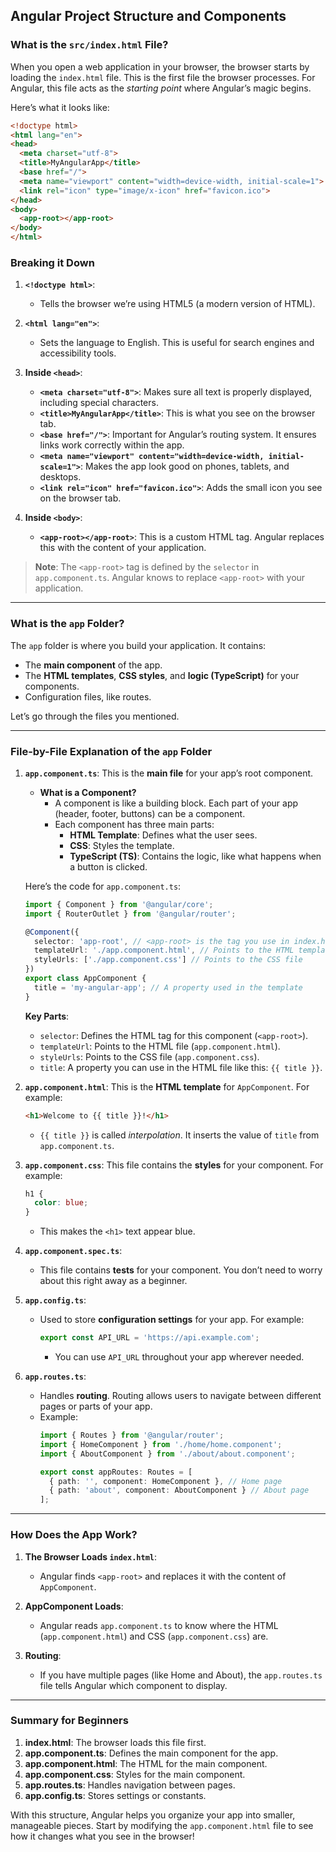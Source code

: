 ## Angular Project Structure and Components

### What is the `src/index.html` File?

When you open a web application in your browser, the browser starts by loading the `index.html` file. This is the first file the browser processes. For Angular, this file acts as the *starting point* where Angular’s magic begins.

Here’s what it looks like:
```html
<!doctype html>
<html lang="en">
<head>
  <meta charset="utf-8">
  <title>MyAngularApp</title>
  <base href="/">
  <meta name="viewport" content="width=device-width, initial-scale=1">
  <link rel="icon" type="image/x-icon" href="favicon.ico">
</head>
<body>
  <app-root></app-root>
</body>
</html>
```

### Breaking it Down
1. **`<!doctype html>`**:
   - Tells the browser we’re using HTML5 (a modern version of HTML).

2. **`<html lang="en">`**:
   - Sets the language to English. This is useful for search engines and accessibility tools.

3. **Inside `<head>`**:
   - **`<meta charset="utf-8">`**: Makes sure all text is properly displayed, including special characters.
   - **`<title>MyAngularApp</title>`**: This is what you see on the browser tab.
   - **`<base href="/">`**: Important for Angular’s routing system. It ensures links work correctly within the app.
   - **`<meta name="viewport" content="width=device-width, initial-scale=1">`**: Makes the app look good on phones, tablets, and desktops.
   - **`<link rel="icon" href="favicon.ico">`**: Adds the small icon you see on the browser tab.

4. **Inside `<body>`**:
   - **`<app-root></app-root>`**: This is a custom HTML tag. Angular replaces this with the content of your application.

> **Note**: The `<app-root>` tag is defined by the `selector` in `app.component.ts`. Angular knows to replace `<app-root>` with your application.

---

### What is the `app` Folder?

The `app` folder is where you build your application. It contains:
- The **main component** of the app.
- The **HTML templates**, **CSS styles**, and **logic (TypeScript)** for your components.
- Configuration files, like routes.

Let’s go through the files you mentioned.

---

### File-by-File Explanation of the `app` Folder

1. **`app.component.ts`**:
   This is the **main file** for your app’s root component.

   - **What is a Component?**
     - A component is like a building block. Each part of your app (header, footer, buttons) can be a component.
     - Each component has three main parts:
       - **HTML Template**: Defines what the user sees.
       - **CSS**: Styles the template.
       - **TypeScript (TS)**: Contains the logic, like what happens when a button is clicked.

   Here’s the code for `app.component.ts`:
   ```typescript
   import { Component } from '@angular/core';
   import { RouterOutlet } from '@angular/router';

   @Component({
     selector: 'app-root', // <app-root> is the tag you use in index.html
     templateUrl: './app.component.html', // Points to the HTML template
     styleUrls: ['./app.component.css'] // Points to the CSS file
   })
   export class AppComponent {
     title = 'my-angular-app'; // A property used in the template
   }
   ```

   **Key Parts**:
   - `selector`: Defines the HTML tag for this component (`<app-root>`).
   - `templateUrl`: Points to the HTML file (`app.component.html`).
   - `styleUrls`: Points to the CSS file (`app.component.css`).
   - `title`: A property you can use in the HTML file like this: `{{ title }}`.

2. **`app.component.html`**:
   This is the **HTML template** for `AppComponent`. For example:
   ```html
   <h1>Welcome to {{ title }}!</h1>
   ```
   - `{{ title }}` is called *interpolation*. It inserts the value of `title` from `app.component.ts`.

3. **`app.component.css`**:
   This file contains the **styles** for your component. For example:
   ```css
   h1 {
     color: blue;
   }
   ```
   - This makes the `<h1>` text appear blue.

4. **`app.component.spec.ts`**:
   - This file contains **tests** for your component. You don’t need to worry about this right away as a beginner.

5. **`app.config.ts`**:
   - Used to store **configuration settings** for your app. For example:
     ```typescript
     export const API_URL = 'https://api.example.com';
     ```
     - You can use `API_URL` throughout your app wherever needed.

6. **`app.routes.ts`**:
   - Handles **routing**. Routing allows users to navigate between different pages or parts of your app.
   - Example:
     ```typescript
     import { Routes } from '@angular/router';
     import { HomeComponent } from './home/home.component';
     import { AboutComponent } from './about/about.component';

     export const appRoutes: Routes = [
       { path: '', component: HomeComponent }, // Home page
       { path: 'about', component: AboutComponent } // About page
     ];
     ```

---

### How Does the App Work?

1. **The Browser Loads `index.html`**:
   - Angular finds `<app-root>` and replaces it with the content of `AppComponent`.

2. **AppComponent Loads**:
   - Angular reads `app.component.ts` to know where the HTML (`app.component.html`) and CSS (`app.component.css`) are.

3. **Routing**:
   - If you have multiple pages (like Home and About), the `app.routes.ts` file tells Angular which component to display.

---

### Summary for Beginners
1. **index.html**: The browser loads this file first.
2. **app.component.ts**: Defines the main component for the app.
3. **app.component.html**: The HTML for the main component.
4. **app.component.css**: Styles for the main component.
5. **app.routes.ts**: Handles navigation between pages.
6. **app.config.ts**: Stores settings or constants.

With this structure, Angular helps you organize your app into smaller, manageable pieces. Start by modifying the `app.component.html` file to see how it changes what you see in the browser!

